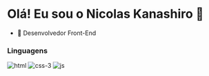 <h1> Olá! Eu sou o Nicolas Kanashiro 👋 </h1>
<ul> <li>🔭 Desenvolvedor Front-End</li> </ul>

<h3>Linguagens</h1>

![html](https://github.com/nkhora7/nkhora7/assets/132714964/21ed1d57-8bc4-4138-9c3e-28339679fd3f)
![css-3](https://github.com/nkhora7/nkhora7/assets/132714964/af3046ff-ac1b-4695-9da9-621da28d5bae)
![js](https://github.com/nkhora7/nkhora7/assets/132714964/4de4f297-b49e-4466-88f6-d5c8f8715d7d)
